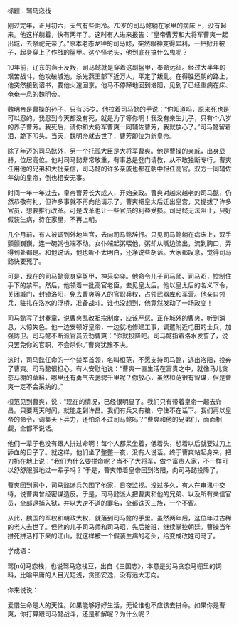 标题：驽马恋栈



刚过完年，正月初六，天气有些阴冷。70岁的司马懿躺在家里的病床上，没有起来。他这样躺着，快有两年了。这时有人进来报告：“皇帝曹芳和大将军曹爽一起出城，去祭祀先帝了。”原本老态龙钟的司马懿，突然眼神变得犀利，一把掀开被子，起身穿上了作战的盔甲。这个怪老头，他到底在搞什么鬼呢？

10年前，辽东的燕王反叛，司马懿就是穿着这副盔甲，奉命远征。经过大半年的艰苦战斗，他攻破城池，杀光燕王部下近万人，平定了叛乱。在得胜还朝的路上，他突然接到诏书，要他火速回京。他马不停蹄地回到洛阳，见到了已经重病在床、奄奄一息的魏明帝。

魏明帝是曹操的孙子，只有35岁。他拉着司马懿的手说：“你知道吗，原来死也是可以忍的。我忍到今天都没有死，就是为了等你啊！我没有亲生儿子，只有个八岁的养子曹芳。我死后，请你和大将军曹爽一同辅佐曹芳，我就放心了。”司马懿留着泪，跪下叩头。当天，魏明帝就去世了，曹芳即位为新皇帝。

除了年迈的司马懿外，另一个托孤大臣是大将军曹爽。他是曹操的亲戚，出身显赫，位居高位。他对司马懿非常敬重，有事总是登门请教，从不敢独断专行。曹爽任用他的兄弟和大批亲信，司马懿的许多亲戚也都在朝中担任高官。双方一同辅佐年幼的皇帝，倒也相安无事。

时间一年一年过去，皇帝曹芳长大成人，开始亲政。曹爽对越来越老的司马懿，仍然恭敬有礼，但许多事就不再向他请示了。曹爽把皇太后迁出皇宫，又提拔了许多官员，想要推行改革。可是改革也让一些官员的利益受损。司马懿无法阻止，只好假装生病，待在家里，不再上朝。

几个月前，有人被调到外地当官，去向司马懿辞行。只见司马懿躺在病床上，双手颤颤巍巍，连一碗粥也端不动。女仆端起粥喂他，粥却从嘴边流出，流到胸口，弄得到处都是。和他说话，他也听不太明白，还净说些胡话。大家都叹息，觉得司马懿快要死了。

可是，现在的司马懿竟身穿盔甲，神采奕奕。他命令儿子司马师、司马昭，控制住手下的禁军。然后，他领着一批高官老臣，去见皇太后。他以皇太后的名义下令，关闭城门，封锁洛阳，免去曹爽等人的官职兵权，占领武器库和军营。他亲自领兵，驻扎在洛水的浮桥，准备战斗。谁也没想到，他竟然发动了一场政变！

司马懿写了封奏章，说曹爽乱改祖宗制度，应该严惩。正在城外的曹爽，听到消息，大惊失色。他一边安顿好皇帝，一边就地修建工事，调遣附近屯田的士兵，加强防卫。司马懿不断派官员去劝曹爽：“你就投降吧。司马懿指着洛水发誓了，说只罢免你的官职，不会杀你。”曹爽犹豫不决。



这时，司马懿任命的一个禁军首领，名叫桓范，不愿支持司马懿，逃出洛阳，投奔了曹爽。司马懿很担心。有人安慰他说：“曹爽一直生活在富贵之中，就像马儿贪恋马棚的草料，哪里还有勇气去驰骋千里呢？你放心，虽然桓范很有智谋，但是曹爽一定不会采纳的。”

桓范见到曹爽，说：“现在的情况，已经很明显了。我们只有带着皇帝一起去许昌。只要两天时间，就能走到许昌。我们有兵又有粮，守住不在话下。我们再以皇帝的命令，调集天下兵力，还怕杀不过司马懿吗？”曹爽和他的兄弟们，面面相觑，全都不说话。

他们一辈子也没有跟人拼过命啊！每个人都呆坐着，低着头，想着以后就要过刀上舔血的日子了。就这样，他们坐了整整一夜，没有人说话。终于曹爽站起身来，把刀扔在地上说：“我们为什么要拼命呢？当不了大将军，做个富贵人家，不一样可以舒舒服服地过一辈子吗？”于是，曹爽带着皇帝回到洛阳，向司马懿投降了。

曹爽回到家中，司马懿派兵包围了他家，日夜监视。没过多久，有人在审讯中交待，说曹爽曾经密谋造反。于是，司马懿派人把曹爽和他的兄弟、以及所有亲信官员，全部逮捕入狱，并以大逆不道的罪名，全都诛灭三族，一个不留。

从此，魏国的军权和朝政大权，就落到司马懿的手里。虽然两年后，这位年过古稀的老人去世了。但他的儿子司马师和司马昭，先后接班，继续掌控朝廷。曹操当年拼死拼活打下来的江山，就这样被一个假装生病的老头，给变成改姓司马了。



学成语：

驽[nú]马恋栈，也说驽马恋栈豆，出自《三国志》，本意是劣马贪恋马棚里的饲料，比喻平庸的人目光短浅，贪图安逸，没有远大志向。



你来说说：

爱惜生命是人的天性。如果能够好好生活，无论谁也不应该去拼命。如果你是曹爽，你打算跟司马懿战斗，还是和解呢？为什么呢？





